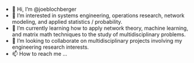 - 👋 Hi, I’m @joeblochberger
- 👀 I’m interested in systems engineering, operations research, network modeling, and applied statistics / probability.
- 🌱 I’m currently learning how to apply network theory, machine learning, and matrix math techniques to the study of multidisciplinary problems.
- 💞️ I’m looking to collaborate on multidisciplinary projects involving my engineering research interests.
- 📫 How to reach me ...

<!---
joeblochberger/joeblochberger is a ✨ special ✨ repository because its `README.md` (this file) appears on your GitHub profile.
You can click the Preview link to take a look at your changes.
--->
